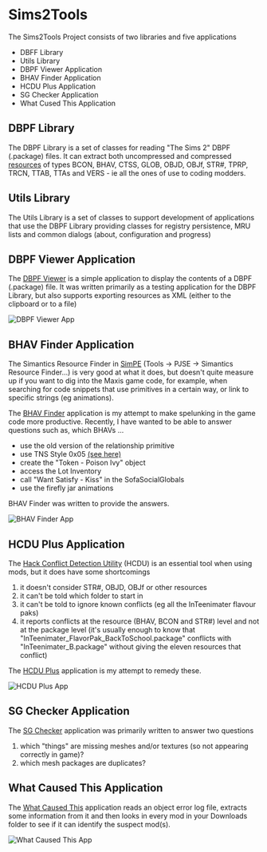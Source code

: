 # Sims2Tools
The Sims2Tools Project consists of two libraries and five applications
* DBFF Library
* Utils Library
* DBPF Viewer Application
* BHAV Finder Application
* HCDU Plus Application
* SG Checker Application
* What Cused This Application

## DBPF Library
The DBPF Library is a set of classes for reading "The Sims 2" DBPF (.package) files.  It can extract both uncompressed and compressed [resources](https://modthesims.info/wiki.php?title=List_of_Sims_2_Formats_by_Name) of types BCON, BHAV, CTSS, GLOB, OBJD, OBJf, STR#, TPRP, TRCN, TTAB, TTAs and VERS - ie all the ones of use to coding modders.

## Utils Library
The Utils Library is a set of classes to support development of applications that use the DBPF Library providing classes for registry persistence, MRU lists and common dialogs (about, configuration and progress)

## DBPF Viewer Application
The [DBPF Viewer](https://www.picknmixmods.com/Sims2/Notes/DbpfViewer/DbpfViewer.html) is a simple application to display the contents of a DBPF (.package) file.  It was written primarily as a testing application for the DBPF Library, but also supports exporting resources as XML (either to the clipboard or to a file)

![DBPF Viewer App](https://www.picknmixmods.com/Sims2/Notes/DbpfViewer/DbpfViewer01.jpg)

## BHAV Finder Application
The Simantics Resource Finder in [SimPE](https://modthesims.info/showthread.php?t=630456) (Tools -> PJSE -> Simantics Resource Finder...) is very good at what it does, but doesn't quite measure up if you want to dig into the Maxis game code, for example, when searching for code snippets that use primitives in a certain way, or link to specific strings (eg animations).

The [BHAV Finder](https://www.picknmixmods.com/Sims2/Notes/BhavFinder/BhavFinder.html) application is my attempt to make spelunking in the game code more productive.  Recently, I have wanted to be able to answer questions such as, which BHAVs ...
* use the old version of the relationship primitive
* use TNS Style 0x05 [(see here)](https://www.picknmixmods.com/Sims2/Notes/TnsStyle5/TnsStyle5.html)
* create the "Token - Poison Ivy" object
* access the Lot Inventory
* call "Want Satisfy - Kiss" in the SofaSocialGlobals
* use the firefly jar animations

BHAV Finder was written to provide the answers.

![BHAV Finder App](https://www.picknmixmods.com/Sims2/Notes/BhavFinder/Answer3_1.jpg)

## HCDU Plus Application
The [Hack Conflict Detection Utility](http://www.leefish.nl/mybb/showthread.php?tid=2063) (HCDU) is an essential tool when using mods, but it does have some shortcomings
1. it doesn't consider STR#, OBJD, OBJf or other resources
1. it can't be told which folder to start in
1. it can't be told to ignore known conflicts (eg all the InTeenimater flavour paks)
1. it reports conflicts at the resource (BHAV, BCON and STR#) level and not at the package level (it's usually enough to know that "InTeenimater_FlavorPak_BackToSchool.package" conflicts with "InTeenimater_B.package" without giving the eleven resources that conflict)
	  
The [HCDU Plus](https://www.picknmixmods.com/Sims2/Notes/HcduPlus/HcduPlus.html) application is my attempt to remedy these.

![HCDU Plus App](https://www.picknmixmods.com/Sims2/Notes/HcduPlus/HcduPlus01.jpg)

## SG Checker Application
The [SG Checker](https://www.picknmixmods.com/Sims2/Notes/SgChecker/SgChecker.html) application was primarily written to answer two questions
1. which "things" are missing meshes and/or textures (so not appearing correctly in game)?
1. which mesh packages are duplicates?

## What Caused This Application
The [What Caused This](https://www.picknmixmods.com/Sims2/Notes/WhatCausedThis/WhatCausedThis.html) application reads an object error log file, extracts some information from it and then looks in every mod in your Downloads folder to see if it can identify the suspect mod(s).

![What Caused This App](https://www.picknmixmods.com/Sims2/Notes/WhatCausedThis/WhatCausedThis07.jpg)
